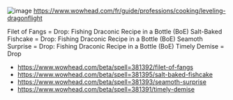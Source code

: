 ![image](https://user-images.githubusercontent.com/20149493/205469427-fdf17ec6-c328-42fe-a380-9b1b72f81468.png)
https://www.wowhead.com/fr/guide/professions/cooking/leveling-dragonflight

 Filet of Fangs = Drop: Fishing  Draconic Recipe in a Bottle (BoE)
 Salt-Baked Fishcake = Drop: Fishing  Draconic Recipe in a Bottle (BoE)
 Seamoth Surprise = Drop: Fishing  Draconic Recipe in a Bottle (BoE)
 Timely Demise = Drop
 
- https://www.wowhead.com/beta/spell=381392/filet-of-fangs
- https://www.wowhead.com/beta/spell=381395/salt-baked-fishcake
- https://www.wowhead.com/beta/spell=381393/seamoth-surprise
- https://www.wowhead.com/beta/spell=381391/timely-demise
